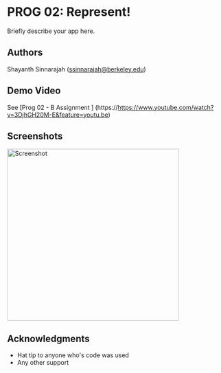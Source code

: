# PROG 02: Represent!

Briefly describe your app here.

## Authors

Shayanth Sinnarajah ([ssinnarajah@berkeley.edu](mailto:ssinnarajah@berkeley.edu))

## Demo Video

See [Prog 02 - B Assignment ] (https://https://www.youtube.com/watch?v=3DjhGH20M-E&feature=youtu.be)

## Screenshots

<img src="screenshots/main.png" height="400" alt="Screenshot"/>

## Acknowledgments

* Hat tip to anyone who's code was used
* Any other support
